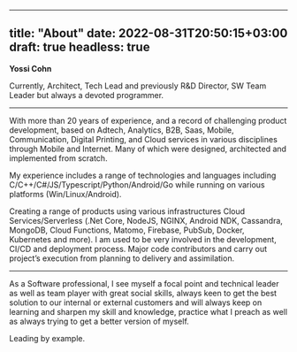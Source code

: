 

---
title: "About"
date: 2022-08-31T20:50:15+03:00
draft: true
headless: true
---


**Yossi Cohn**

Currently, Architect, Tech Lead and previously R&D Director, SW Team Leader but always a devoted programmer.



---
With more than 20 years of experience, and a record of challenging product development, based on Adtech, Analytics, B2B, Saas, Mobile, Communication, Digital Printing, and Cloud services in various disciplines through Mobile and Internet.
Many of which were designed, architected and implemented from scratch.

My experience includes a range of technologies and languages including C/C++/C#/JS/Typescript/Python/Android/Go while running on various platforms (Win/Linux/Android).

Creating a range of products using various infrastructures Cloud Services/Serverless (.Net Core, NodeJS, NGINX, Android NDK, Cassandra, MongoDB, Cloud Functions, Matomo, Firebase, PubSub, Docker, Kubernetes and more).
I am used to be very involved in the development, CI/CD and deployment process.
Major code contributors and carry out project’s execution from planning to delivery and assimilation.



---
As a Software professional, I see myself a focal point and technical leader as well as team player with great social skills, always keen to get the best solution to our internal or external customers and will always keep on learning and sharpen my skill and knowledge, practice what I preach as well as always trying to get a better version of myself. 

Leading by example.
